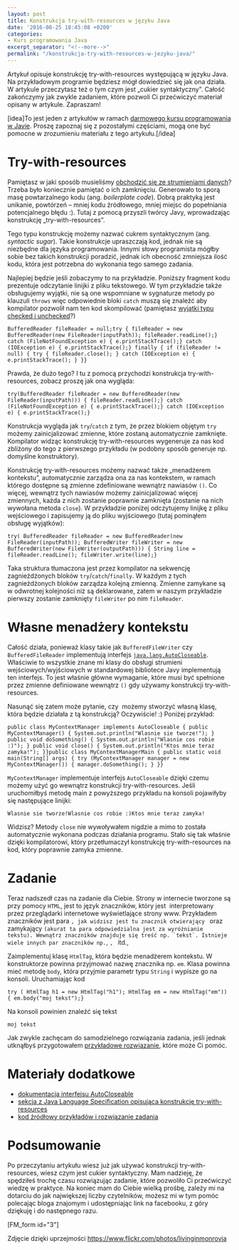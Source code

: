 ```yaml
---
layout: post
title: Konstrukcja try-with-resources w języku Java
date: '2016-08-25 18:45:08 +0200'
categories:
- Kurs programowania Java
excerpt_separator: "<!--more-->"
permalink: "/konstrukcja-try-with-resources-w-jezyku-java/"
---
```

Artykuł opisuje konstrukcję try-with-resources występującą w języku Java. Na przykładowym programie będziesz mógł dowiedzieć się jak ona działa. W artykule przeczytasz też o tym czym jest „cukier syntaktyczny”. Całość zakończymy jak zwykle zadaniem, które pozwoli Ci przećwiczyć materiał opisany w artykule. Zapraszam!

[idea]To jest jeden z artykułów w ramach [darmowego kursu programowania w Javie](http://www.samouczekprogramisty.pl/kurs-programowania-java/). Proszę zapoznaj się z pozostałymi częściami, mogą one być pomocne w zrozumieniu materiału z tego artykułu.[/idea]

# Try-with-resources
  
Pamiętasz w jaki sposób musieliśmy [obchodzić się ze strumieniami danych](http://www.samouczekprogramisty.pl/operacje-na-plikach-w-jezyku-java/)? Trzeba było koniecznie pamiętać o ich zamknięciu. Generowało to sporą masę powtarzalnego kodu (ang. _boilerplate code_). Dobrą praktyką jest unikanie, powtórzeń – mniej kodu źródłowego, mniej miejsc do popełniania potencjalnego błędu :). Tutaj z pomocą przyszli twórcy Javy, wprowadzając konstrukcję „try-with-resources”.

Tego typu konstrukcję możemy nazwać cukrem syntaktycznym (ang. _syntactic sugar_). Takie konstrukcje upraszczają kod, jednak nie są niezbędne dla języka programowania. Innymi słowy programista mógłby sobie bez takich konstrukcji poradzić, jednak ich obecność zmniejsza ilość kodu, która jest potrzebna do wykonania tego samego zadania.

Najlepiej będzie jeśli zobaczymy to na przykładzie. Poniższy fragment kodu prezentuje odczytanie linijki z pliku tekstowego. W tym przykładzie także obsługujemy wyjątki, nie są one wspomniane w sygnaturze metody po klauzuli `throws` więc odpowiednie bloki `catch` muszą się znaleźć aby kompilator pozwolił nam ten kod skompilować (pamiętasz [wyjątki typu checked i unchecked](http://www.samouczekprogramisty.pl/wyjatki-w-jezyku-java/)?)

    BufferedReader fileReader = null;try { fileReader = new BufferedReader(new FileReader(inputPath)); fileReader.readLine();} catch (FileNotFoundException e) { e.printStackTrace();} catch (IOException e) { e.printStackTrace();} finally { if (fileReader != null) { try { fileReader.close(); } catch (IOException e) { e.printStackTrace(); } }}

  
Prawda, że dużo tego? I tu z pomocą przychodzi konstrukcja try-with-resources, zobacz proszę jak ona wygląda:

    try(BufferedReader fileReader = new BufferedReader(new FileReader(inputPath))) { fileReader.readLine();} catch (FileNotFoundException e) { e.printStackTrace();} catch (IOException e) { e.printStackTrace();}

  
Konstrukcja wygląda jak `try`/`catch` z tym, że przez blokiem objętym `try` możemy zainicjalizować zmienne, które zostaną automatycznie zamknięte. Kompilator widząc konstrukcję try-with-resources wygeneruje za nas kod zbliżony do tego z pierwszego przykładu (w podobny sposób generuje np. domyślne konstruktory).

Konstrukcję try-with-resources możemy nazwać także „menadżerem kontekstu”, automatycznie zarządza ona za nas kontekstem, w ramach którego dostępne są zmienne zdefiniowane wewnątrz nawiasów `()`. Co więcej, wewnątrz tych nawiasów możemy zainicjalizować więcej zmiennych, każda z nich zostanie poprawnie zamknięta (zostanie na nich wywołana metoda `close`). W przykładzie poniżej odczytujemy linijkę z pliku wejściowego i zapisujemy ją do pliku wyjściowego (tutaj pominąłem obsługę wyjątków):

    try( BufferedReader fileReader = new BufferedReader(new FileReader(inputPath)); BufferedWriter fileWriter = new BufferedWriter(new FileWriter(outputPath))) { String line = fileReader.readLine(); fileWriter.write(line);}

  
Taka struktura tłumaczona jest przez kompilator na sekwencję zagnieżdżonych bloków `try`/`catch`/`finally`. W każdym z tych zagnieżdżonych bloków zarządza kolejną zmienną. Zmienne zamykane są w odwrotnej kolejności niż są deklarowane, zatem w naszym przykładzie pierwszy zostanie zamknięty `fileWriter` po nim `fileReader`.
# Własne menadżery kontekstu
  
Całość działa, ponieważ klasy takie jak `BufferedFileWriter` czy `BufferedFileReader` implementują interfejs [`java.lang.AutoCloseable`](https://docs.oracle.com/javase/8/docs/api/java/lang/AutoCloseable.html). Właściwie to wszystkie znane mi klasy do obsługi strumieni wejściowych/wyjściowych w standardowej bibliotece Javy implementują ten interfejs. To jest właśnie główne wymaganie, które musi być spełnione przez zmienne definiowane wewnątrz `()` gdy używamy konstrukcji try-with-resources.

Nasunąć się zatem może pytanie, czy&nbsp; możemy stworzyć własną klasę, która będzie działała z tą konstrukcją? Oczywiście! :) Poniżej przykład:

    public class MyContextManager implements AutoCloseable { public MyContextManager() { System.out.println("Wlasnie sie tworze!"); } public void doSomething() { System.out.println("Wlasnie cos robie :)"); } public void close() { System.out.println("Ktos mnie teraz zamyka!"); }}public class MyContextManagerMain { public static void main(String[] args) { try (MyContextManager manager = new MyContextManager()) { manager.doSomething(); } }}

  
`MyContextManager` implementuje interfejs `AutoCloseable` dzięki czemu możemy użyć go wewnątrz konstrukcji try-with-resources. Jeśli uruchomiłbyś metodę main z powyższego przykładu na konsoli pojawiłyby się następujące linijki:

    Wlasnie sie tworze!Wlasnie cos robie :)Ktos mnie teraz zamyka!

  
Widzisz? Metody `close` nie wywoływałem nigdzie a mimo to została automatycznie wykonana podczas działania programu. Stało się tak właśnie dzięki kompilatorowi, który przetłumaczył konstrukcję try-with-resources na kod, który poprawnie zamyka zmienne.
# Zadanie
  
Teraz nadszedł czas na zadanie dla Ciebie. Strony w internecie tworzone są przy pomocy `HTML`, jest to język znaczników, który jest&nbsp; interpretowany przez przeglądarki internetowe wyświetlające strony www. Przykładem znaczników jest para ``, jak widzisz jest tu znacznik otwierający `` oraz zamykający `` (akurat ta para odpowiedzialna jest za wyróżnianie tekstu). Wewnątrz znaczników znajduje się treść np. `tekst`. Istnieje wiele innych par znaczników np. ``, ``, `` itd.,

Zaimplementuj klasę `HtmlTag`, która będzie menadżerem kontekstu. W konstruktorze powinna przyjmować nazwę znacznika np. `em`. Klasa powinna mieć metodę `body`, która przyjmie parametr typu `String` i wypisze go na konsoli. Uruchamiając kod

    try ( HtmlTag h1 = new HtmlTag("h1"); HtmlTag em = new HtmlTag("em")) { em.body("moj tekst");}

  
Na konsoli powinien znaleźć się tekst

    moj tekst

  
Jak zwykle zachęcam do samodzielnego rozwiązania zadania, jeśli jednak utknąłbyś przygotowałem [przykładowe rozwiązanie](https://github.com/SamouczekProgramisty/KursJava/blob/master/17_manager_kontekstu/src/main/java/pl/samouczekprogramisty/kursjava/context/exercise/HtmlTag.java), które może Ci pomóc.
# Materiały dodatkowe

- [dokumentacja interfejsu AutoCloseable](https://docs.oracle.com/javase/8/docs/api/java/lang/AutoCloseable.html)
- [sekcja z Java Language Specification opisująca konstrukcję try-with-resources](http://docs.oracle.com/javase/specs/jls/se8/html/jls-14.html#jls-14.20.3)
- [kod źródłowy przykładów i rozwiązanie zadania](https://github.com/SamouczekProgramisty/KursJava/tree/master/17_manager_kontekstu/src/main/java/pl/samouczekprogramisty/kursjava/context)
  

# Podsumowanie
  
Po przeczytaniu artykułu wiesz już jak używać konstrukcji try-with-resources, wiesz czym jest cukier syntaktyczny. Mam nadzieję, że spędziłeś trochę czasu rozwiązując zadanie, które pozwoliło Ci przećwiczyć wiedzę w praktyce. Na koniec mam do Ciebie wielką prośbę, zależy mi na dotarciu do jak największej liczby czytelników, możesz mi w tym pomóc polecając bloga znajomym i udostępniając link na facebooku, z góry dziękuję i do następnego razu.

[FM\_form id="3"]

Zdjęcie dzięki uprzejmości https://www.flickr.com/photos/livinginmonrovia

